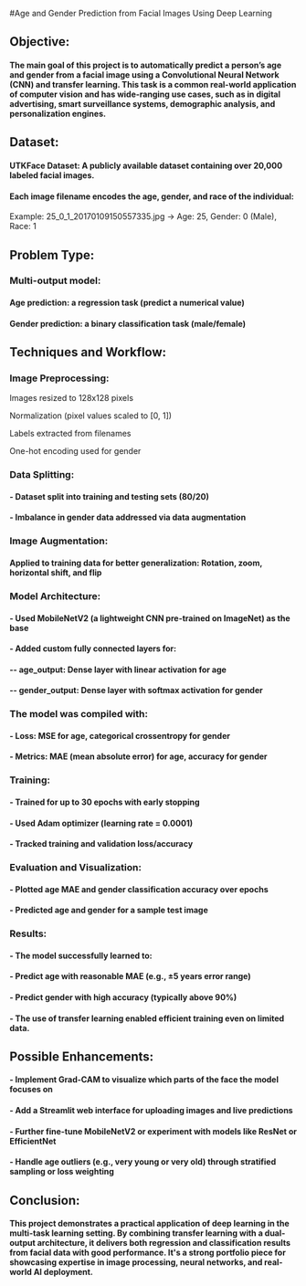 #Age and Gender Prediction from Facial Images Using Deep Learning
## Objective:
#### The main goal of this project is to automatically predict a person’s age and gender from a facial image using a Convolutional Neural Network (CNN) and transfer learning. This task is a common real-world application of computer vision and has wide-ranging use cases, such as in digital advertising, smart surveillance systems, demographic analysis, and personalization engines.

## Dataset:
#### UTKFace Dataset: A publicly available dataset containing over 20,000 labeled facial images.

#### Each image filename encodes the age, gender, and race of the individual:
Example: 25_0_1_20170109150557335.jpg → Age: 25, Gender: 0 (Male), Race: 1

## Problem Type:
### Multi-output model:

#### Age prediction: a regression task (predict a numerical value)

#### Gender prediction: a binary classification task (male/female)

## Techniques and Workflow:
### Image Preprocessing:

Images resized to 128x128 pixels

Normalization (pixel values scaled to [0, 1])

Labels extracted from filenames

One-hot encoding used for gender

### Data Splitting:

#### - Dataset split into training and testing sets (80/20)

#### - Imbalance in gender data addressed via data augmentation

### Image Augmentation:

#### Applied to training data for better generalization: Rotation, zoom, horizontal shift, and flip

### Model Architecture:

#### - Used MobileNetV2 (a lightweight CNN pre-trained on ImageNet) as the base

#### - Added custom fully connected layers for:

#### -- age_output: Dense layer with linear activation for age

#### -- gender_output: Dense layer with softmax activation for gender

### The model was compiled with:

#### - Loss: MSE for age, categorical crossentropy for gender

#### - Metrics: MAE (mean absolute error) for age, accuracy for gender

### Training:

#### - Trained for up to 30 epochs with early stopping

#### - Used Adam optimizer (learning rate = 0.0001)

#### - Tracked training and validation loss/accuracy

### Evaluation and Visualization:

#### - Plotted age MAE and gender classification accuracy over epochs

#### - Predicted age and gender for a sample test image

### Results:
#### - The model successfully learned to:

#### - Predict age with reasonable MAE (e.g., ±5 years error range)

#### - Predict gender with high accuracy (typically above 90%)

#### - The use of transfer learning enabled efficient training even on limited data.

## Possible Enhancements:
#### - Implement Grad-CAM to visualize which parts of the face the model focuses on

#### - Add a Streamlit web interface for uploading images and live predictions

#### - Further fine-tune MobileNetV2 or experiment with models like ResNet or EfficientNet

#### - Handle age outliers (e.g., very young or very old) through stratified sampling or loss weighting

## Conclusion:
#### This project demonstrates a practical application of deep learning in the multi-task learning setting. By combining transfer learning with a dual-output architecture, it delivers both regression and classification results from facial data with good performance. It's a strong portfolio piece for showcasing expertise in image processing, neural networks, and real-world AI deployment.
